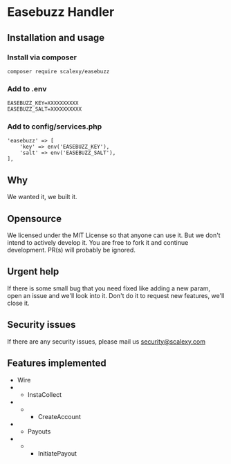 # Easebuzz Handler

## Installation and usage

### Install via composer
```
composer require scalexy/easebuzz
```
### Add to .env
```
EASEBUZZ_KEY=XXXXXXXXXX
EASEBUZZ_SALT=XXXXXXXXXX
```
### Add to config/services.php
```
'easebuzz' => [
	'key' => env('EASEBUZZ_KEY'),
	'salt' => env('EASEBUZZ_SALT'),
],
```

## Why

We wanted it, we built it.

## Opensource

We licensed under the MIT License so that anyone can use it. But we don't intend to actively develop it. You are free to fork it and continue development. PR(s) will probably be ignored. 

## Urgent help

If there is some small bug that you need fixed like adding a new param, open an issue and we'll look into it. Don't do it to request new features, we'll close it.

## Security issues

If there are any security issues, please mail us security@scalexy.com

## Features implemented

- Wire
- - InstaCollect
- - - CreateAccount
- - Payouts
- - - InitiatePayout